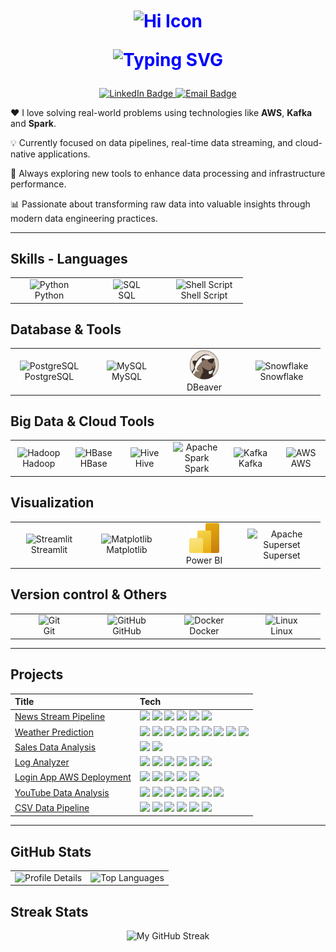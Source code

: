 <h1 align="center" style="color: blue;">
  <img src="https://cdn-icons-png.flaticon.com/512/14036/14036432.png" alt="Hi Icon" width="48" height="48" style="vertical-align: middle;">
 <p align="center">
  <img 
    src="https://readme-typing-svg.demolab.com?font=Fira+Code&size=24&duration=2500&pause=500&color=1E90FF&background=FFFFFF00&center=true&vCenter=true&width=500&lines=I'm+Hridya+Umesh"
    alt="Typing SVG" />
</p>

</h1>

<p align="center">
  <a href="https://www.linkedin.com/in/hridya-umesh-860078319" target="_blank">
    <img src="https://img.shields.io/badge/LinkedIn-0077B5?logo=linkedin&logoColor=white&style=for-the-badge" alt="LinkedIn Badge"/>
  </a>
  <a href="mailto:hridyaumesh2@gmail.com">
    <img src="https://img.shields.io/badge/Email-EB4432?logo=gmail&logoColor=white&style=for-the-badge" alt="Email Badge"/>
  </a>
</p>



 ❤️ I love solving real-world problems using technologies like **AWS**, **Kafka** and **Spark**.  


 💡 Currently focused on data pipelines, real-time data streaming, and cloud-native applications.  


 🌱 Always exploring new tools to enhance data processing and infrastructure performance.  
 

 📊 Passionate about transforming raw data into valuable insights through modern data engineering practices.


---

<h2>Skills - Languages</h2>
<table>
  <tr>
    <td align="center" width="110">
      <img src="https://cdn.jsdelivr.net/gh/devicons/devicon/icons/python/python-original.svg" width="48" height="48" alt="Python" />
      <br>Python
    </td>
    <td align="center" width="110">
      <img src="https://img.icons8.com/ios-filled/50/000000/sql.png" alt="SQL" width="40"/>
      <br>SQL
    </td>
    <td align="center" width="110">
      <img src="https://cdn.jsdelivr.net/gh/devicons/devicon/icons/bash/bash-original.svg" width="48" height="48" alt="Shell Script" />
      <br>Shell Script
    </td>
  </tr>
</table>

<h2> Database & Tools</h2>
<table>
  <tr>
    <td align="center" width="110">
      <img src="https://cdn.jsdelivr.net/gh/devicons/devicon/icons/postgresql/postgresql-original.svg" width="48" height="48" alt="PostgreSQL" />
      <br>PostgreSQL
    </td>
    <td align="center" width="110">
      <img src="https://cdn.jsdelivr.net/gh/devicons/devicon/icons/mysql/mysql-original.svg" width="48" height="48" alt="MySQL" />
      <br>MySQL
    </td>
    <td align="center" width="110">
      <img src="https://raw.githubusercontent.com/Hridya2001/Hridya2001/235f1b4b9edeb2b1d85cc56562aacfc9705dc9d5/Assets/dbeaver-original.svg" width="48" height="48" alt="DBeaver" />
      <br>DBeaver
    </td>
    <td align="center" width="110">
      <img src="https://img.icons8.com/color/96/snowflake.png" width="48" height="48" alt="Snowflake" />
      <br>Snowflake
    </td>
  </tr>
</table>

<h2> Big Data & Cloud Tools</h2>
<table>
  <tr>
    <td align="center" width="110">
      <img src="https://cdn.jsdelivr.net/gh/devicons/devicon/icons/hadoop/hadoop-original.svg" width="48" height="48" alt="Hadoop" />
      <br>Hadoop
    </td>
    <td align="center" width="110">
      <img src="https://hbase.apache.org/images/hbase_logo.png" width="48" height="48" alt="HBase" />
      <br>HBase
    </td>
    <td align="center" width="110">
     <img src="https://hive.apache.org/images/hive.svg" width="48" height="48" alt="Hive" />
      <br>Hive
    </td>
    <td align="center" width="110">
      <img src="https://cdn.jsdelivr.net/gh/devicons/devicon/icons/apache/apache-original.svg" width="48" height="48" alt="Apache Spark" />
      <br>Spark
    </td>
    <td align="center" width="110">
      <img src="https://cdn.jsdelivr.net/gh/devicons/devicon/icons/apachekafka/apachekafka-original.svg" width="48" height="48" alt="Kafka" />
      <br>Kafka
    </td>
    <td align="center" width="110">
      <img src="https://img.icons8.com/color/48/000000/amazon-web-services.png" alt="AWS" width="48" height="48"/>
      <br>AWS
    </td>
  </tr>
</table>

<h2> Visualization</h2>
<table>
  <tr>
    <td align="center" width="110">
      <img src="https://cdn.jsdelivr.net/gh/devicons/devicon/icons/streamlit/streamlit-original.svg" width="48" height="48" alt="Streamlit" />
      <br>Streamlit
    </td>
    <td align="center" width="110">
      <img src="https://matplotlib.org/_static/images/logo2.svg" alt="Matplotlib" width="48" height='48'/>
      <br>Matplotlib
    </td>
    <td align="center" width="110">
      <img src="https://raw.githubusercontent.com/Hridya2001/Hridya2001/235f1b4b9edeb2b1d85cc56562aacfc9705dc9d5/Assets/power-bi.svg" width="48" height="48" alt="Power BI" />
      <br>Power BI
    </td>
    <td align="center" width="110">
      <img src="https://logo.svgcdn.com/l/apache-superset.svg"
      alt="Apache Superset" width="110" height="48">
      <br>Superset
    </td>
  </tr>
</table>

<h2> Version control & Others</h2>
<table>
  <tr>
    <td align="center" width="110">
      <img src="https://cdn.jsdelivr.net/gh/devicons/devicon/icons/git/git-original.svg" width="48" height="48" alt="Git" />
      <br>Git
    </td>
    <td align="center" width="110">
      <img src="https://cdn.jsdelivr.net/gh/devicons/devicon/icons/github/github-original.svg" width="48" height="48" alt="GitHub" />
      <br>GitHub
    </td>
    <td align="center" width="110">
      <img src="https://cdn.jsdelivr.net/gh/devicons/devicon/icons/docker/docker-original.svg" width="48" height="48" alt="Docker" />
      <br>Docker
    </td>
    <td align="center" width="110">
      <img src="https://cdn.jsdelivr.net/gh/devicons/devicon/icons/linux/linux-original.svg" width="48" height="48" alt="Linux" />
      <br>Linux
    </td>
  </tr>
</table>

---
##  Projects

<table>
  <thead>
    <tr>
      <th align="left">Title</th>
      <th align="left">Tech</th>
    </tr>
  </thead>
  <tbody>
    <tr>
      <td><a href="https://github.com/Hridya2001/news-stream-pipeline" target="_blank">News Stream Pipeline</a></td>
      <td>
        <img src="https://img.shields.io/badge/Kafka-231F20?logo=apachekafka&logoColor=white&style=flat-square">
        <img src="https://img.shields.io/badge/Spark-E25A1C?logo=apachespark&logoColor=white&style=flat-square">
        <img src="https://img.shields.io/badge/Python-3776AB?logo=python&logoColor=white&style=flat-square">
        <img src="https://img.shields.io/badge/PostgreSQL-336791?logo=postgresql&logoColor=white&style=flat-square">
        <img src="https://img.shields.io/badge/Streamlit-FF4B4B?logo=streamlit&logoColor=white&style=flat-square">
        <img src="https://img.shields.io/badge/AWS-232F3E?logo=amazonaws&logoColor=white&style=flat-square">
      </td>
    </tr>
    <tr>
  <td><a href="https://github.com/Hridya2001/Weather-prediction-AWS" target="_blank">Weather Prediction</a></td>
  <td>
    <img src="https://img.shields.io/badge/API-0052CC?logo=fastapi&logoColor=white&style=flat-square">
    <img src="https://img.shields.io/badge/EventBridge-FF69B4?logo=amazoneventbridge&logoColor=white&style=flat-square">
    <img src="https://img.shields.io/badge/AWS%20Lambda-FF9900?logo=awslambda&logoColor=white&style=flat-square">
    <img src="https://img.shields.io/badge/DynamoDB-4053D6?logo=amazondynamodb&logoColor=white&style=flat-square">
    <img src="https://img.shields.io/badge/IAM-FF0000?logo=aws&logoColor=white&style=flat-square">
    <img src="https://img.shields.io/badge/S3-569A31?logo=amazons3&logoColor=white&style=flat-square">
    <img src="https://img.shields.io/badge/SQS-FF69B4?logo=amazonsqs&logoColor=white&style=flat-square">
    <img src="https://img.shields.io/badge/Snowflake-56B9EB?logo=snowflake&logoColor=white&style=flat-square">
    <img src="https://img.shields.io/badge/SQL-003B57?logo=postgresql&logoColor=white&style=flat-square">
  </td>
    </tr>
    <tr>
      <td><a href="https://github.com/Hridya2001/kaggle-sales-data-mysql-analysis" target="_blank">Sales Data Analysis</a></td>
      <td>
        <img src="https://img.shields.io/badge/MySQL-00758F?logo=mysql&logoColor=white&style=flat-square">
        <img src="https://img.shields.io/badge/Excel-217346?logo=microsoft-excel&logoColor=white&style=flat-square">
      </td>
    </tr>
    <tr>
  <td><a href="https://github.com/Hridya2001/Serverless-log-analyzer-aws" target="_blank">Log Analyzer</a></td>
  <td>
    <img src="https://img.shields.io/badge/AWS%20Lambda-FF9900?logo=awslambda&logoColor=white&style=flat-square">
    <img src="https://img.shields.io/badge/CloudWatch-FFB6C1?logo=amazoncloudwatch&logoColor=white&style=flat-square">
    <img src="https://img.shields.io/badge/S3-569A31?logo=amazons3&logoColor=white&style=flat-square">
    <img src="https://img.shields.io/badge/Glue-800080?logo=awsglue&logoColor=white&style=flat-square">
    <img src="https://img.shields.io/badge/Athena-232F3E?logo=amazonathena&logoColor=white&style=flat-square">
    <img src="https://img.shields.io/badge/SNS-FF69B4?logo=amazonsns&logoColor=white&style=flat-square">
  </td>
  </tr>
    <tr>
      <td><a href="https://github.com/Hridya2001/Basiclogin-AWS-deployment" target="_blank">Login App AWS Deployment</a></td>
      <td>
        <img src="https://img.shields.io/badge/Shell-121011?logo=gnubash&logoColor=white&style=flat-square">
        <img src="https://img.shields.io/badge/EC2-FF9900?logo=amazonec2&logoColor=white&style=flat-square">
        <img src="https://img.shields.io/badge/RDS-527FFF?logo=amazonrds&logoColor=white&style=flat-square">
        <img src="https://img.shields.io/badge/S3-569A31?logo=amazons3&logoColor=white&style=flat-square">
        <img src="https://img.shields.io/badge/Docker-2496ED?logo=docker&logoColor=white&style=flat-square">
      </td>
    </tr>
    <tr>
  <td><a href="https://github.com/Hridya2001/youtube-trending-data-pipeline" target="_blank">YouTube Data Analysis</a></td>
  <td>
    <img src="https://img.shields.io/badge/API-0052CC?logo=fastapi&logoColor=white&style=flat-square">
    <img src="https://img.shields.io/badge/EventBridge-FF69B4?logo=amazoneventbridge&logoColor=white&style=flat-square">
    <img src="https://img.shields.io/badge/AWS%20Lambda-FF9900?logo=awslambda&logoColor=white&style=flat-square">
    <img src="https://img.shields.io/badge/S3-569A31?logo=amazons3&logoColor=white&style=flat-square">
    <img src="https://img.shields.io/badge/Glue-800080?logo=awsglue&logoColor=white&style=flat-square">
    <img src="https://img.shields.io/badge/Athena-232F3E?logo=amazonathena&logoColor=white&style=flat-square">
    <img src="https://img.shields.io/badge/SQL-336791?logo=postgresql&logoColor=white&style=flat-square">
  </td>
  </tr>
    <tr>
  <td><a href="https://github.com/Hridya2001/aws-csv-data-pipeline" target="_blank">CSV Data Pipeline</a></td>
  <td>
    <img src="https://img.shields.io/badge/Python-3776AB?logo=python&logoColor=white&style=flat-square">
    <img src="https://img.shields.io/badge/SQL-1C1C1C?logo=sqlite&logoColor=white&style=flat-square">
    <img src="https://img.shields.io/badge/S3-569A31?logo=amazons3&logoColor=white&style=flat-square">
    <img src="https://img.shields.io/badge/AWS%20Lambda-FF9900?logo=awslambda&logoColor=white&style=flat-square">
    <img src="https://img.shields.io/badge/Glue-800080?logo=awsglue&logoColor=white&style=flat-square">
    <img src="https://img.shields.io/badge/QuickSight-2D9CDB?logo=amazonquicksight&logoColor=white&style=flat-square">
  </td>
  </tr>
  </tbody>
</table>

---

## GitHub Stats
<table>
  <tr>
    <td>
      <img width="500" 
           src="https://github-profile-summary-cards.vercel.app/api/cards/profile-details?username=Hridya2001&theme=transparent" 
           alt="Profile Details"/>
    </td>
    <td>
      <img width="400" 
           src="https://github-readme-stats.vercel.app/api/top-langs/?username=Hridya2001&layout=compact&theme=default" 
           alt="Top Languages"/>
    </td>
  </tr> 
</table>

## Streak Stats
<div align="center">
  <img width="450"
       src="https://streak-stats.demolab.com?user=Hridya2001&theme=default"
       alt="My GitHub Streak"/>
</div>
